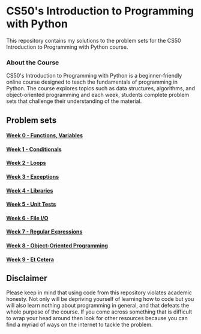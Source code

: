 # CS50's Introduction to Programming with Python
This repository contains my solutions to the problem sets for the CS50 Introduction to Programming with Python course.

### About the Course
CS50's Introduction to Programming with Python is a beginner-friendly online course designed to teach the fundamentals of programming in Python. The course explores topics such as data structures, algorithms, and object-oriented programming and each week, students complete problem sets that challenge their understanding of the material.
## Problem sets
#### [Week 0 - Functions, Variables](https://cs50.harvard.edu/python/2022/weeks/0/)
#### [Week 1 - Conditionals](https://cs50.harvard.edu/python/2022/weeks/1/)
#### [Week 2 - Loops](https://cs50.harvard.edu/python/2022/weeks/2/)
#### [Week 3 - Exceptions](https://cs50.harvard.edu/python/2022/weeks/3/)
#### [Week 4 - Libraries](https://cs50.harvard.edu/python/2022/weeks/4/)
#### [Week 5 - Unit Tests](https://cs50.harvard.edu/python/2022/weeks/5/)
#### [Week 6 - File I/O](https://cs50.harvard.edu/python/2022/weeks/6/)
#### [Week 7 - Regular Expressions](https://cs50.harvard.edu/python/2022/weeks/7/)
#### [Week 8 - Object-Oriented Programming](https://cs50.harvard.edu/python/2022/weeks/8/)
#### [Week 9 - Et Cetera](https://cs50.harvard.edu/python/2022/weeks/9/) 

## Disclaimer
Please keep in mind that using code from this repository violates academic honesty. Not only will be depriving yourself of learning how to code but you will also learn nothing about programming in general, and that defeats the whole purpose of the course. If you come across something that is difficult to wrap your head around then look for other resources because you can find a myriad of ways on the internet to tackle the problem.